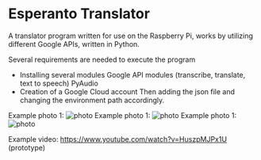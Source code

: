 # Esperanto Translator
A translator program written for use on the Raspberry Pi, works by utilizing different Google APIs, written in Python.

Several requirements are needed to execute the program

- Installing several modules
Google API modules (transcribe, translate, text to speech)
PyAudio
- Creation of a Google Cloud account
Then adding the json file and changing the environment path accordingly.

Example photo 1: ![photo](https://i.imgur.com/JarAEyO.png)
Example photo 1: ![photo](https://i.imgur.com/qEGpiPK.png)
Example photo 1: ![photo](https://i.imgur.com/OKVjL0B.jpeg)

Example video: https://www.youtube.com/watch?v=HuszpMJPx1U (prototype)
